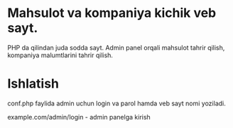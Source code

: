 # Mahsulot va kompaniya kichik veb sayt.

PHP da qilindan juda sodda sayt. Admin panel orqali mahsulot tahrir qilish, kompaniya malumtlarini tahrir qilish.

# Ishlatish

conf.php faylida admin uchun login va parol hamda veb sayt nomi yoziladi.

example.com/admin/login - admin panelga kirish
